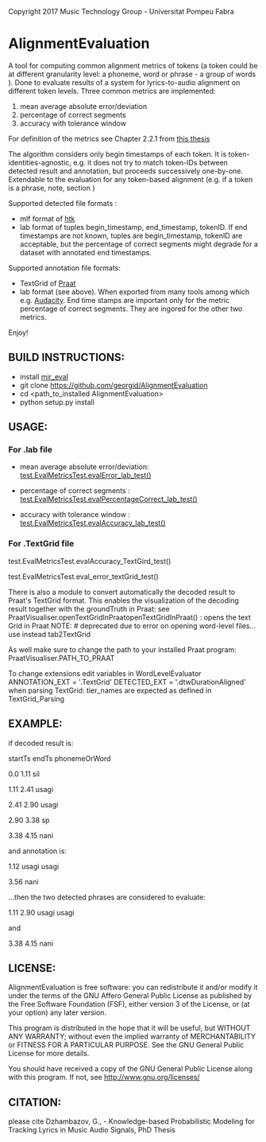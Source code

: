 
Copyright  2017  Music Technology Group - Universitat Pompeu Fabra

AlignmentEvaluation
==============================

A tool for computing common alignment metrics of tokens (a token could be at different granularity level: a phoneme, word or phrase - a group of words ). Done to evaluate results of a system for lyrics-to-audio alignment on different token levels. 
Three common metrics are implemented: 
1) mean average absolute error/deviation
2) percentage of correct segments 
3) accuracy with tolerance window 

For definition of the metrics see Chapter 2.2.1 from [this thesis](http://compmusic.upf.edu/phd-thesis-georgi)

The algorithm considers only begin timestamps of each token. It is token-identities-agnostic, e.g. it does not try to match token-IDs between detected result and annotation, but proceeds successively one-by-one.  
Extendable to the evaluation for any token-based alignment (e.g. if a token is a phrase, note, section )


Supported detected file formats :  
- mlf format of [htk](htk.eng.cam.ac.uk/) 
- lab format  of tuples begin_timestamp, end_timestamp, tokenID. If end timestamps are not known, tuples are begin_timestamp, tokenID are acceptable, but the percentage of correct segments might degrade for a dataset with annotated end timestamps. 

Supported annotation file formats: 
- TextGrid of [Praat](www.praat.org/) 
- lab format (see above). When exported from many tools among which e.g. [Audacity](http://www.audacityteam.org/home/). End time stamps are important only for the metric percentage of correct segments. They are ingored for the other two metrics.

 


Enjoy!
 

BUILD INSTRUCTIONS:
------------------------------------------
- install [mir_eval](https://github.com/craffel/mir_eval)
- git clone https://github.com/georgid/AlignmentEvaluation
- cd <path_to_installed AlignmentEvaluation>
- python setup.py install




USAGE: 
---------------------------------------- 

### For .lab file 

- mean average absolute error/deviation: [test.EvalMetricsTest.evalError_lab_test()](https://github.com/georgid/AlignmentEvaluation/blob/master/test/EvalMetricsTest.py#L55)

- percentage of correct segments  : [test.EvalMetricsTest.evalPercentageCorrect_lab_test()](https://github.com/georgid/AlignmentEvaluation/blob/master/test/EvalMetricsTest.py#L39)

- accuracy with tolerance window  : [test.EvalMetricsTest.evalAccuracy_lab_test()](https://github.com/georgid/AlignmentEvaluation/blob/master/test/EvalMetricsTest.py#L66)



### For .TextGrid file 

test.EvalMetricsTest.evalAccuracy_TextGird_test()

test.EvalMetricsTest.eval_error_textGrid_test()


There is also a module to convert automatically the decoded result to Praat's TextGrid format.
This enables the  visualization of the decoding result together with the groundTruth in Praat:
see PraatVisualiser.openTextGridInPraatopenTextGridInPraat() : opens the text Grid in Praat
NOTE: # deprecated due to error on opening word-level files... use instead tab2TextGrid 

As well make sure to change the path to your installed Praat program:
PraatVisualiser.PATH_TO_PRAAT

To change extensions edit variables in WordLevelEvaluator 
ANNOTATION_EXT = '.TextGrid'
DETECTED_EXT = '.dtwDurationAligned'
when parsing TextGrid: tier_names are expected as defined in TextGrid_Parsing




EXAMPLE: 
---------------------------------------- 
if decoded result is:
 
startTs endTs phonemeOrWord

0.0		1.11	sil

1.11	2.41	usagi

2.41	2.90	usagi

2.90	3.38	sp

3.38	4.15	nani

and annotation  is:

1.12 	usagi usagi 

3.56 	nani

...then the two detected phrases are considered to evaluate:  

1.11 2.90 usagi usagi 

and 

3.38 4.15	nani





LICENSE:
-------------------
AlignmentEvaluation is free software: you can redistribute it and/or modify it under the terms of the GNU Affero General Public License as published by the Free Software Foundation (FSF), either version 3 of the License, or (at your option) any later version.

This program is distributed in the hope that it will be useful, but WITHOUT ANY WARRANTY; without even the implied warranty of MERCHANTABILITY or FITNESS FOR A PARTICULAR PURPOSE.  See the GNU General Public License for more details.

You should have received a copy of the GNU General Public License along with this program.  If not, see http://www.gnu.org/licenses/

CITATION: 
----------------------
please cite 
Dzhambazov, G.,  - Knowledge-based Probabilistic Modeling for Tracking Lyrics in Music Audio Signals, PhD Thesis


